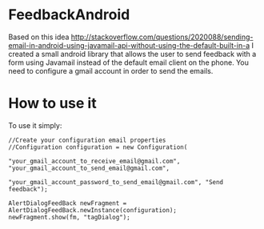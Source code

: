 FeedbackAndroid
===============
Based on this idea http://stackoverflow.com/questions/2020088/sending-email-in-android-using-javamail-api-without-using-the-default-built-in-a I created a small android library that allows the user to send feedback with a form using Javamail instead of the default email client on the phone. You need to configure a gmail account in order to send the emails.

How to use it
==============

To use it simply:

```
//Create your configuration email properties
//Configuration configuration = new Configuration(
                        "your_gmail_account_to_receive_email@gmail.com", "your_gmail_account_to_send_email@gmail.com",
                        "your_gmail_account_password_to_send_email@gmail.com", "Send feedback");

AlertDialogFeedBack newFragment = AlertDialogFeedBack.newInstance(configuration);
newFragment.show(fm, "tagDialog");
```             
